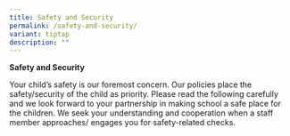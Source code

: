 ```yaml
---
title: Safety and Security
permalink: /safety-and-security/
variant: tiptap
description: ""
---
```

<p><strong>Safety and Security</strong>
</p>
<p>Your child’s safety is our foremost concern. Our policies place the safety/security
of the child as priority. Please read the following carefully and we look
forward to your partnership in making school a safe place for the children.
We seek your understanding and cooperation when a staff member approaches/
engages you for safety-related checks.</p>